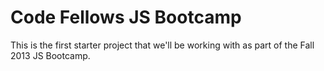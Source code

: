 Code Fellows JS Bootcamp
========================

This is the first starter project that we'll be working with as part of
the Fall 2013 JS Bootcamp.
